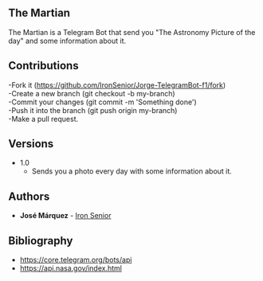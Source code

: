 ## The Martian

The Martian is a Telegram Bot that send you "The Astronomy Picture of the day" and some information about it.

## Contributions

-Fork it (https://github.com/IronSenior/Jorge-TelegramBot-f1/fork)  
-Create a new branch (git checkout -b my-branch)  
-Commit your changes (git commit -m 'Something done')  
-Push it into the branch (git push origin my-branch)  
-Make a pull request.

## Versions

* 1.0
	* Sends you a photo every day with some information about it.

## Authors

* **José Márquez** - [Iron Senior](https://github.com/IronSenior)


## Bibliography

* https://core.telegram.org/bots/api
* https://api.nasa.gov/index.html

